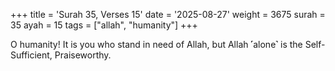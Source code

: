 +++
title = 'Surah 35, Verses 15'
date = '2025-08-27'
weight = 3675
surah = 35
ayah = 15
tags = ["allah", "humanity"]
+++

O humanity! It is you who stand in need of Allah, but Allah ˹alone˺ is the Self-Sufficient, Praiseworthy.
